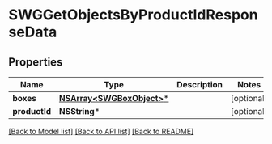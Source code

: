 # SWGGetObjectsByProductIdResponseData

## Properties
Name | Type | Description | Notes
------------ | ------------- | ------------- | -------------
**boxes** | [**NSArray&lt;SWGBoxObject&gt;***](SWGBoxObject.md) |  | [optional] 
**productId** | **NSString*** |  | [optional] 

[[Back to Model list]](../README.md#documentation-for-models) [[Back to API list]](../README.md#documentation-for-api-endpoints) [[Back to README]](../README.md)


